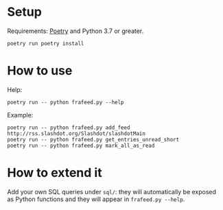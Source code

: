 # Setup

Requirements: [Poetry](https://poetry.eustace.io/) and Python 3.7 or greater.

```
poetry run poetry install
```

# How to use

Help:

```
poetry run -- python frafeed.py --help
```

Example:
```
poetry run -- python frafeed.py add_feed http://rss.slashdot.org/Slashdot/slashdotMain
poetry run -- python frafeed.py get_entries_unread_short
poetry run -- python frafeed.py mark_all_as_read
```

# How to extend it

Add your own SQL queries under `sql/`: they will automatically be exposed as Python functions and they will appear in `frafeed.py --help`.
